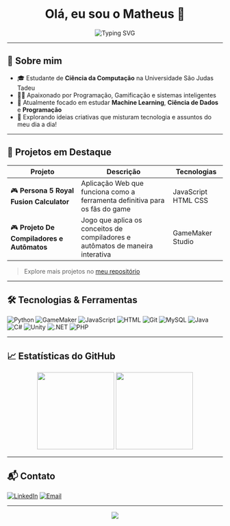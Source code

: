 <h1 align="center">Olá, eu sou o Matheus 👋</h1>

<p align="center">
  <img src="https://readme-typing-svg.demolab.com?font=Fira+Code&size=22&pause=1000&center=true&vCenter=true&width=435&lines=Desenvolvedor+Full-Stack;Open+Source+Enthusiast;Bem-vindo+ao+meu+GitHub!+%F0%9F%91%80" alt="Typing SVG" />
</p>

---

## 🚀 Sobre mim

- 🎓 Estudante de **Ciência da Computação** na Universidade São Judas Tadeu
- 👨‍💻 Apaixonado por Programação, Gamificação e sistemas inteligentes
- 🔭 Atualmente focado em estudar **Machine Learning**, **Ciência de Dados** e **Programação**
- 🧠 Explorando ideias criativas que misturam tecnologia e assuntos do meu dia a dia!

---

## 💼 Projetos em Destaque

| Projeto | Descrição | Tecnologias |
|--------|-----------|-------------|
| 🎮 **Persona 5 Royal Fusion Calculator** | Aplicação Web que funciona como a ferramenta definitiva para os fãs do game | JavaScript HTML CSS |
| 🎮 **Projeto De Compiladores e Autômatos** | Jogo que aplica os conceitos de compiladores e autômatos de maneira interativa | GameMaker Studio |


> Explore mais projetos no [meu repositório](https://github.com/MatheusPagaime17)

---

## 🛠️ Tecnologias & Ferramentas

![Python](https://img.shields.io/badge/Python-3776AB?style=for-the-badge&logo=python&logoColor=white)
![GameMaker](https://img.shields.io/badge/GameMaker-000000?style=for-the-badge&logo=yo-yo-games&logoColor=white)
![JavaScript](https://img.shields.io/badge/JavaScript-F7DF1E?style=for-the-badge&logo=javascript&logoColor=black)
![HTML](https://img.shields.io/badge/HTML5-E34F26?style=for-the-badge&logo=html5&logoColor=white)
![Git](https://img.shields.io/badge/Git-F05032?style=for-the-badge&logo=git&logoColor=white)
![MySQL](https://img.shields.io/badge/MySQL-4479A1?style=for-the-badge&logo=mysql&logoColor=white)
![Java](https://img.shields.io/badge/Java-007396?style=for-the-badge&logo=openjdk&logoColor=white)
![C#](https://img.shields.io/badge/C%23-239120?style=for-the-badge&logo=c-sharp&logoColor=white)
![Unity](https://img.shields.io/badge/Unity-000000?style=for-the-badge&logo=unity&logoColor=white)
![.NET](https://img.shields.io/badge/.NET-512BD4?style=for-the-badge&logo=dotnet&logoColor=white)
![PHP](https://img.shields.io/badge/PHP-777BB4?style=for-the-badge&logo=php&logoColor=white)

---

## 📈 Estatísticas do GitHub

<p align="center">
  <img height="180em" src="https://github-readme-stats.vercel.app/api?username=MatheusPagaime17&show_icons=true&theme=radical" />
  <img height="180em" src="https://github-readme-stats.vercel.app/api/top-langs/?username=MatheusPagaime17&layout=compact&theme=radical" />
</p>

---

## 📬 Contato

[![LinkedIn](https://img.shields.io/badge/-LinkedIn-0A66C2?style=for-the-badge&logo=linkedin&logoColor=white)](https://www.linkedin.com/in/matheus-pagaime/)
[![Email](https://img.shields.io/badge/-Email-D14836?style=for-the-badge&logo=gmail&logoColor=white)](mailto:matheus.pagaime05@gmail.com)

---

<p align="center">
  <img src="https://capsule-render.vercel.app/api?type=waving&color=gradient&height=100&section=footer"/>
</p>
